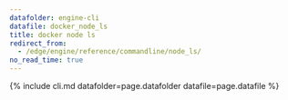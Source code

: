 ```yaml
---
datafolder: engine-cli
datafile: docker_node_ls
title: docker node ls
redirect_from:
  - /edge/engine/reference/commandline/node_ls/
no_read_time: true
---
```

<!--
Sorry, but the contents of this page are automatically generated from
Docker's source code. If you want to suggest a change to the text that appears
here, you'll need to find the string by searching this repo:

https://github.com/docker/cli
-->
{% include cli.md datafolder=page.datafolder datafile=page.datafile %}
